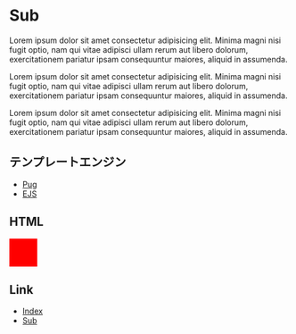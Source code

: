 # Sub

Lorem ipsum dolor sit amet consectetur adipisicing elit. Minima magni nisi
fugit optio, nam qui vitae adipisci ullam rerum aut libero dolorum,
exercitationem pariatur ipsam consequuntur maiores, aliquid in assumenda.

Lorem ipsum dolor sit amet consectetur adipisicing elit. Minima magni nisi
fugit optio, nam qui vitae adipisci ullam rerum aut libero dolorum,
exercitationem pariatur ipsam consequuntur maiores, aliquid in assumenda.

Lorem ipsum dolor sit amet consectetur adipisicing elit. Minima magni nisi
fugit optio, nam qui vitae adipisci ullam rerum aut libero dolorum,
exercitationem pariatur ipsam consequuntur maiores, aliquid in assumenda.

## テンプレートエンジン

- [Pug](https://pugjs.org/)
- [EJS](https://ejs.co/)

## HTML

<div style="background-color: red; width: 50px; height: 50px;"></div>

## Link

- [Index](./index.md)
- [Sub](./sub.md)
